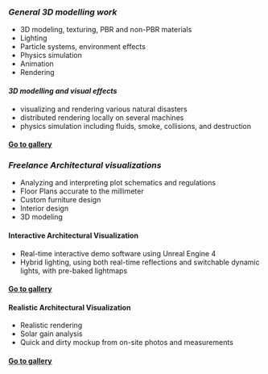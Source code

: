 
### *General 3D modelling work*
* 3D modeling, texturing, PBR and non-PBR materials
* Lighting
* Particle systems, environment effects
* Physics simulation
* Animation
* Rendering


#### *3D modelling and visual effects*

* visualizing and rendering various natural disasters
* distributed rendering locally on several machines
* physics simulation including fluids, smoke, collisions, and destruction


#### [Go to gallery](../../../../sections/experience/freelance/3d/freelance-3d-gallery_en.md)

### *Freelance Architectural visualizations*
* Analyzing and interpreting plot schematics and regulations
* Floor Plans accurate to the millimeter
* Custom furniture design
* Interior design
* 3D modeling



#### Interactive Architectural Visualization

* Real-time interactive demo software using Unreal Engine 4
* Hybrid lighting, using both real-time reflections and switchable dynamic lights, with pre-baked lightmaps


#### [Go to gallery](../../../../sections/experience/freelance/archviz-interactive/freelance-archviz-interactive-gallery_en.md)

#### Realistic Architectural Visualization

* Realistic rendering
* Solar gain analysis 
* Quick and dirty mockup from on-site photos and measurements


#### [Go to gallery](../../../../sections/experience/freelance/archviz-realistic/freelance-archviz-realistic-gallery_en.md)

